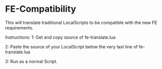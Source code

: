 # FE-Compatibility

This will translate traditional LocalScripts to be compatible with the new FE requirements.

Instructions:
  1: Get and copy source of fe-translate.lua
  
  2: Paste the source of your LocalScript below the very last line of fe-translate.lua
  
  3: Run as a normal Script.
